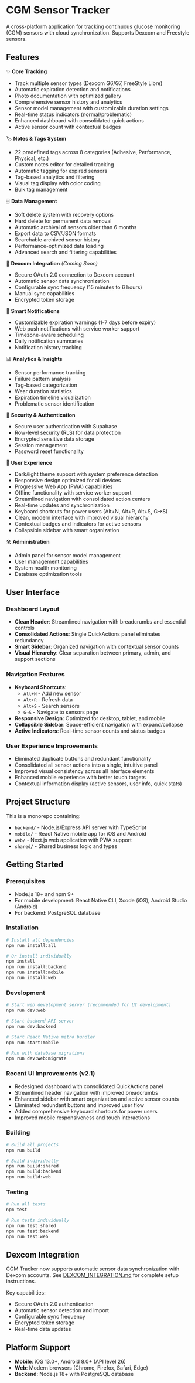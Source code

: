 # CGM Sensor Tracker

A cross-platform application for tracking continuous glucose monitoring (CGM) sensors with cloud synchronization. Supports Dexcom and Freestyle sensors.

## Features

✨ **Core Tracking**

- Track multiple sensor types (Dexcom G6/G7, FreeStyle Libre)
- Automatic expiration detection and notifications
- Photo documentation with optimized gallery
- Comprehensive sensor history and analytics
- Sensor model management with customizable duration settings
- Real-time status indicators (normal/problematic)
- Enhanced dashboard with consolidated quick actions
- Active sensor count with contextual badges

🏷️ **Notes & Tags System**

- 22 predefined tags across 8 categories (Adhesive, Performance, Physical, etc.)
- Custom notes editor for detailed tracking
- Automatic tagging for expired sensors
- Tag-based analytics and filtering
- Visual tag display with color coding
- Bulk tag management

🗄️ **Data Management**

- Soft delete system with recovery options
- Hard delete for permanent data removal
- Automatic archival of sensors older than 6 months
- Export data to CSV/JSON formats
- Searchable archived sensor history
- Performance-optimized data loading
- Advanced search and filtering capabilities

🔗 **Dexcom Integration** _(Coming Soon)_

- Secure OAuth 2.0 connection to Dexcom account
- Automatic sensor data synchronization
- Configurable sync frequency (15 minutes to 6 hours)
- Manual sync capabilities
- Encrypted token storage

🔔 **Smart Notifications**

- Customizable expiration warnings (1-7 days before expiry)
- Web push notifications with service worker support
- Timezone-aware scheduling
- Daily notification summaries
- Notification history tracking

📊 **Analytics & Insights**

- Sensor performance tracking
- Failure pattern analysis
- Tag-based categorization
- Wear duration statistics
- Expiration timeline visualization
- Problematic sensor identification

🔐 **Security & Authentication**

- Secure user authentication with Supabase
- Row-level security (RLS) for data protection
- Encrypted sensitive data storage
- Session management
- Password reset functionality

🎨 **User Experience**

- Dark/light theme support with system preference detection
- Responsive design optimized for all devices
- Progressive Web App (PWA) capabilities
- Offline functionality with service worker support
- Streamlined navigation with consolidated action centers
- Real-time updates and synchronization
- Keyboard shortcuts for power users (Alt+N, Alt+R, Alt+S, G→S)
- Clean, modern interface with improved visual hierarchy
- Contextual badges and indicators for active sensors
- Collapsible sidebar with smart organization

🛠️ **Administration**

- Admin panel for sensor model management
- User management capabilities
- System health monitoring
- Database optimization tools

## User Interface

### Dashboard Layout

- **Clean Header**: Streamlined navigation with breadcrumbs and essential controls
- **Consolidated Actions**: Single QuickActions panel eliminates redundancy
- **Smart Sidebar**: Organized navigation with contextual sensor counts
- **Visual Hierarchy**: Clear separation between primary, admin, and support sections

### Navigation Features

- **Keyboard Shortcuts**:
  - `Alt+N` - Add new sensor
  - `Alt+R` - Refresh data
  - `Alt+S` - Search sensors
  - `G→S` - Navigate to sensors page
- **Responsive Design**: Optimized for desktop, tablet, and mobile
- **Collapsible Sidebar**: Space-efficient navigation with expand/collapse
- **Active Indicators**: Real-time sensor counts and status badges

### User Experience Improvements

- Eliminated duplicate buttons and redundant functionality
- Consolidated all sensor actions into a single, intuitive panel
- Improved visual consistency across all interface elements
- Enhanced mobile experience with better touch targets
- Contextual information display (active sensors, user info, quick stats)

## Project Structure

This is a monorepo containing:

- `backend/` - Node.js/Express API server with TypeScript
- `mobile/` - React Native mobile app for iOS and Android
- `web/` - Next.js web application with PWA support
- `shared/` - Shared business logic and types

## Getting Started

### Prerequisites

- Node.js 18+ and npm 9+
- For mobile development: React Native CLI, Xcode (iOS), Android Studio (Android)
- For backend: PostgreSQL database

### Installation

```bash
# Install all dependencies
npm run install:all

# Or install individually
npm install
npm run install:backend
npm run install:mobile
npm run install:web
```

### Development

```bash
# Start web development server (recommended for UI development)
npm run dev:web

# Start backend API server
npm run dev:backend

# Start React Native metro bundler
npm run start:mobile

# Run with database migrations
npm run dev:web:migrate
```

### Recent UI Improvements (v2.1)

- Redesigned dashboard with consolidated QuickActions panel
- Streamlined header navigation with improved breadcrumbs
- Enhanced sidebar with smart organization and active sensor counts
- Eliminated redundant buttons and improved user flow
- Added comprehensive keyboard shortcuts for power users
- Improved mobile responsiveness and touch interactions

### Building

```bash
# Build all projects
npm run build

# Build individually
npm run build:shared
npm run build:backend
npm run build:web
```

### Testing

```bash
# Run all tests
npm test

# Run tests individually
npm run test:shared
npm run test:backend
npm run test:web
```

## Dexcom Integration

CGM Tracker now supports automatic sensor data synchronization with Dexcom accounts. See [DEXCOM_INTEGRATION.md](./DEXCOM_INTEGRATION.md) for complete setup instructions.

Key capabilities:

- Secure OAuth 2.0 authentication
- Automatic sensor detection and import
- Configurable sync frequency
- Encrypted token storage
- Real-time data updates

## Platform Support

- **Mobile**: iOS 13.0+, Android 8.0+ (API level 26)
- **Web**: Modern browsers (Chrome, Firefox, Safari, Edge)
- **Backend**: Node.js 18+ with PostgreSQL database
